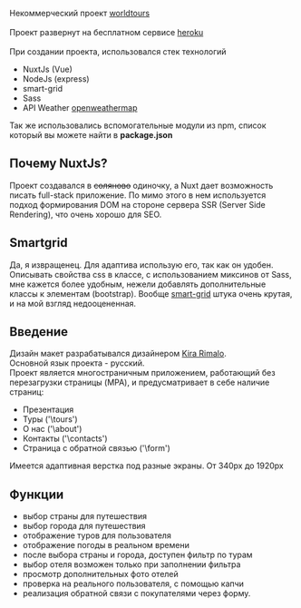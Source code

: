 Некоммерческий проект [worldtours](https://worldtours.herokuapp.com/)<br><br>
Проект развернут на бесплатном сервисе [heroku](https://www.heroku.com/)<br><br>
При создании проекта, использовался стек технологий
- NuxtJs (Vue)
- NodeJs (express)
- smart-grid
- Sass
- API Weather [openweathermap](https://openweathermap.org/)

Так же использовались вспомогательные модули из npm, список который вы можете найти в **package.json**

## Почему NuxtJs? 
Проект создавался в ~~соляново~~ одиночку, а Nuxt дает возможность писать full-stack приложение. По мимо этого в нем используется подход формирования DOM на стороне сервера SSR (Server Side Rendering), что очень хорошо для SEO.

## Smartgrid 
Да, я извращенец. Для адаптива использую его, так как он удобен. Описывать свойства css в классе, с использованием миксинов от Sass, мне кажется более удобным, нежели добавлять дополнительные классы к элементам (bootstrap). Вообще [smart-grid](https://github.com/dmitry-lavrik/smart-grid) штука очень крутая, и на мой взгляд недооцененная.

## Введение
Дизайн макет разрабатывался дизайнером [Kira Rimalo](https://www.instagram.com/rimalo_k/).<br>
Основной язык проекта - русский.<br>
Проект является многостраничным приложением, работающий без перезагрузки страницы (MPA), и предусматривает в себе наличие страниц:
- Презентация
- Туры ('\tours')
- О нас ('\about')
- Контакты ('\contacts')
- Страница с обратной связью ('\form')

Имеется адаптивная верстка под разные экраны. От 340px до 1920px

## Функции
- выбор страны для путешествия
- выбор города для путешествия
- отображение туров для пользователя
- отображение погоды в реальном времени
- после выбора страны и города, доступен фильтр по турам
- выбор отеля возможен только при заполнении фильтра
- просмотр дополнительных фото отелей
- проверка на реального пользователя, с помощью капчи
- реализация обратной связи с покупателями через форму.
